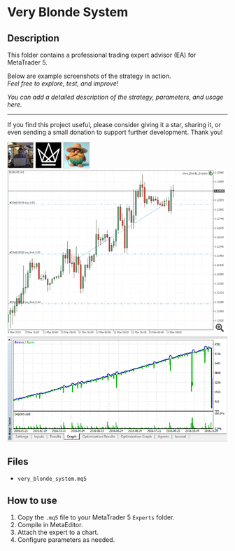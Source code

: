 # Very Blonde System

## Description
This folder contains a professional trading expert advisor (EA) for MetaTrader 5.

Below are example screenshots of the strategy in action.  
*Feel free to explore, test, and improve!*

*You can add a detailed description of the strategy, parameters, and usage here.*

---

If you find this project useful, please consider giving it a star, sharing it, or even sending a small donation to support further development. Thank you!

![Screenshot](50D09349-3D90.jpg)
![Screenshot](589F9F96-901B.jpg)
![Screenshot](65d8b5a2-f9d9.jpg)
![Screenshot](eurusd-h1-fx-choice-limited-2__1.png)
![Screenshot](Very_Blonde_System_tester.png)

## Files
- `very_blonde_system.mq5`

## How to use
1. Copy the `.mq5` file to your MetaTrader 5 `Experts` folder.
2. Compile in MetaEditor.
3. Attach the expert to a chart.
4. Configure parameters as needed.
